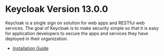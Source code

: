 # Keycloak Version 13.0.0

Keycloak is a single sign on solution for web apps and RESTful web services. 
The goal of Keycloak is to make security simple so that it is easy for application developers to secure the apps and services they have deployed in their organization.

- [Installation Guide](manual-installation.md)
